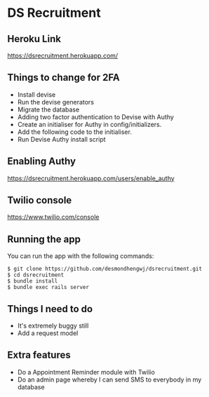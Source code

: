 # DS Recruitment

## Heroku Link
https://dsrecruitment.herokuapp.com/

## Things to change for 2FA
* Install devise
* Run the devise generators
* Migrate the database
* Adding two factor authentication to Devise with Authy
* Create an initialiser for Authy in config/initializers.
* Add the following code to the initialiser.
* Run Devise Authy install script

## Enabling Authy
https://dsrecruitment.herokuapp.com/users/enable_authy

## Twilio console
https://www.twilio.com/console

## Running the app

You can run the app with the following commands:

```
$ git clone https://github.com/desmondhengwj/dsrecruitment.git
$ cd dsrecruitment
$ bundle install
$ bundle exec rails server
```

## Things I need to do
* It's extremely buggy still
* Add a request model

## Extra features
* Do a Appointment Reminder module with Twilio
* Do an admin page whereby I can send SMS to everybody in my database
